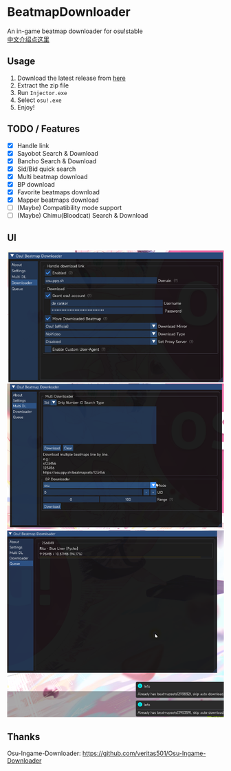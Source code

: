 # BeatmapDownloader

An in-game beatmap downloader for osu!stable    
[中文介绍点这里](README_zh_cn.md)

## Usage

1. Download the latest release from [here](https://github.com/KyuubiRan/BeatmapDownloader/releases)
2. Extract the zip file
3. Run `Injector.exe`
4. Select `osu!.exe`
5. Enjoy!

## TODO / Features

- [x] Handle link
- [x] Sayobot Search & Download
- [x] Bancho Search & Download
- [x] Sid/Bid quick search
- [x] Multi beatmap download
- [x] BP download
- [x] Favorite beatmaps download
- [x] Mapper beatmaps download
- [ ] (Maybe) Compatibility mode support
- [ ] (Maybe) Chimu(Bloodcat) Search & Download

## UI

![image1](docs/img/en_us/1.png)
![image2](docs/img/en_us/2.png)
![image3](docs/img/en_us/3.png)

## Thanks

Osu-Ingame-Downloader: https://github.com/veritas501/Osu-Ingame-Downloader
